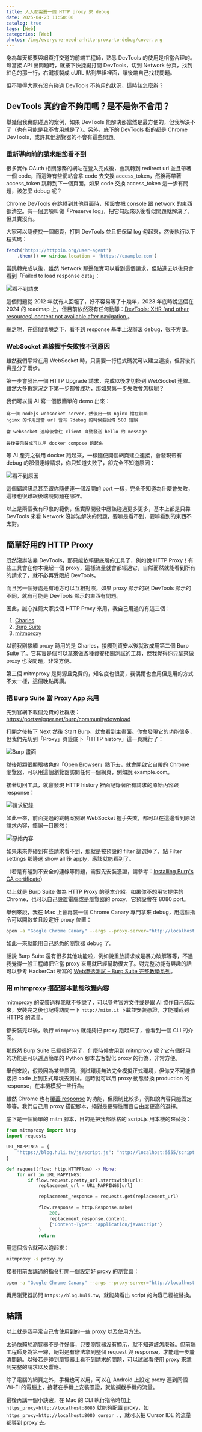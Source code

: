 ```yaml
---
title: 人人都需要一個 HTTP proxy 來 debug
date: 2025-04-23 11:50:00
catalog: true
tags: [Web]
categories: [Web]
photos: /img/everyone-need-a-http-proxy-to-debug/cover.png
---
```


身為每天都要與網頁打交道的前端工程師，熟悉 DevTools 的使用是相當合理的。每當接 API 出問題時，就按下快捷鍵打開 DevTools，切到 Network 分頁，找到紅色的那一行，右鍵複製成 cURL 貼到群組裡面，讓後端自己找找問題。

但不曉得大家有沒有碰過 DevTools 不夠用的狀況，這時該怎麼辦？

<!-- more -->

## DevTools 真的會不夠用嗎？是不是你不會用？

舉幾個我實際碰過的案例，如果 DevTools 能解決那當然是最方便的，但我解決不了（也有可能是我不會用就是了）。另外，底下的 DevTools 指的都是 Chrome DevTools，或許其他瀏覽器的不會有這些問題。

### 重新導向前的請求細節看不到

很多實作 OAuth 相關服務的網站在登入完成後，會跳轉到 redirect url 並且帶著一個 code，而這時有些網站會拿 code 去交換 access_token，然後再帶著 access_token 跳轉到下一個頁面。如果 code 交換 access_token 這一步有問題，該怎麼 debug 呢？

Chrome DevTools 在跳轉到其他頁面時，預設會把 console 跟 network 的東西都清空。有一個選項叫做「Preserve log」，把它勾起來以後看似問題就解決了，但其實沒有。

大家可以隨便找一個網頁，打開 DevTools 並且把保留 log 勾起來，然後執行以下程式碼：

``` js
fetch('https://httpbin.org/user-agent')
    .then(() => window.location = 'https://example.com')
```

當跳轉完成以後，雖然 Network 那邊確實可以看到這個請求，但點進去以後只會看到「Failed to load response data」：

![看不到請求](/img/everyone-need-a-http-proxy-to-debug/p1.png)

這個問題從 2012 年就有人回報了，好不容易等了十幾年，2023 年底時說這個在 2024 的 roadmap 上，但目前依然沒有任何動靜：[DevTools: XHR (and other resources) content not available after navigation.](https://issues.chromium.org/issues/40254754)。

總之呢，在這個情境之下，看不到 response 基本上沒辦法 debug，很不方便。

### WebSocket 連線握手失敗找不到原因

雖然我們平常在用 WebSocket 時，只需要一行程式碼就可以建立連接，但背後其實是分了兩步。

第一步會發出一個 HTTP Upgrade 請求，完成以後才切換到 WebSocket 連線。雖然大多數狀況之下第一步都會成功，那如果第一步失敗會怎樣呢？

我們可以請 AI 寫一個很簡單的 demo 出來：

```
寫一個 nodejs websocket server，然後用一個 nginx 擋在前面
nginx 的作用是當 url 含有 ?debug 的時候要回傳 500 錯誤

當 websocket 連線後會往 client 自動發送 hello 的 message

最後要包裝成可以用 docker compose 跑起來
```

等 AI 產完之後用 docker 跑起來，一樣隨便開個網頁建立連接，會發現帶有 debug 的那個連線請求，你只知道失敗了，卻完全不知道原因：

![看不到原因](/img/everyone-need-a-http-proxy-to-debug/p2.png)

這個錯誤訊息甚至跟你隨便連一個沒開的 port 一樣，完全不知道為什麼會失敗，這樣也很難跟後端說問題在哪裡。

以上是兩個我有印象的範例，但實際開發中應該碰過更多更多，基本上都是只靠 DevTools 來看 Network 沒辦法解決的問題，要嘛是看不到，要嘛看到的東西不太對。

## 簡單好用的 HTTP Proxy

既然沒辦法靠 DevTools，那只能依賴更底層的工具了，例如說 HTTP Proxy！有些工具會在你本機起一個 proxy，這樣流量就會都經過它，自然而然就能看到所有的請求了，就不必再受限於 DevTools。

而且另一個好處是有地方可以互相對照，如果 proxy 顯示的跟 DevTools 顯示的不同，就有可能是 DevTools 顯示的東西有問題。

因此，誠心推薦大家找個 HTTP Proxy 來用，我自己用過的有這三個：

1. [Charles](https://www.charlesproxy.com/)
2. [Burp Suite](https://portswigger.net/burp/communitydownload)
3. [mitmproxy](https://mitmproxy.org/)

以前我剛接觸 proxy 時用的是 Charles，接觸到資安以後就改成用第二個 Burp Suite 了。它其實是個可以拿來做各種資安相關測試的工具，但我覺得你只拿來做 proxy 也沒問題，非常方便。

第三個 mitmproxy 是開源且免費的，知名度也很高，我偶爾也會用但是用的方式不太一樣，這個晚點再講。

### 把 Burp Suite 當 Proxy App 來用

先到官網下載個免費的社群版：https://portswigger.net/burp/communitydownload

打開之後按下 Next 然後 Start Burp，就會看到主畫面。你會發現它的功能很多，但我們先切到「Proxy」頁籤底下「HTTP history」這一頁就行了：

![Burp 畫面](/img/everyone-need-a-http-proxy-to-debug/p3.png)

然後那顆很顯眼橘色的「Open Browser」點下去，就會開啟它自帶的 Chrome 瀏覽器，可以用這個瀏覽器訪問任何一個網頁，例如說 example.com。

接著切回工具，就會發現 HTTP history 裡面記錄著所有請求的原始內容跟 response：

![請求紀錄](/img/everyone-need-a-http-proxy-to-debug/p4.png)

如此一來，前面提過的跳轉案例跟 WebSocket 握手失敗，都可以在這邊看到原始請求內容，錯誤一目瞭然：

![原始內容](/img/everyone-need-a-http-proxy-to-debug/p5.png)

如果未來你碰到有些請求看不到，那就是被預設的 filter 篩選掉了，點 Filter settings 那邊選 show all 後 apply，應該就能看到了。

（若是有碰到不安全的連線等問題，需要先安裝憑證，請參考：[Installing Burp's CA certificate](https://portswigger.net/burp/documentation/desktop/external-browser-config/certificate)）

以上就是 Burp Suite 做為 HTTP Proxy 的基本介紹。如果你不想用它提供的 Chrome，也可以自己設置電腦或是瀏覽器的 proxy，它預設會在 8080 port。

舉例來說，我在 Mac 上會再裝一個 Chrome Canary 專門拿來 debug，用這個指令可以開啟並且設定好 proxy 位置：

```bash
open -a "Google Chrome Canary" --args --proxy-server="http://localhost:8080"
```

如此一來就能用自己熟悉的瀏覽器 debug 了。

話說 Burp Suite 還有很多其他功能啦，例如說重放請求或是暴力破解等等，不過我覺得一般工程師把它當 proxy 來用就已經幫助很大了。對完整功能有興趣的話可以參考 HackerCat 所寫的 [Web滲透測試 – Burp Suite 完整教學系列](https://hackercat.org/burp-suite-tutorial/web-pentesting-burp-suite-total-tutorial)。

### 用 mitmproxy 搭配腳本動態改變內容

mitmproxy 的安裝過程我就不多說了，可以參考[官方文件](https://docs.mitmproxy.org/stable/overview-getting-started/)或是跟 AI 協作自己裝起來，安裝完之後也記得訪問一下 `http://mitm.it` 下載並安裝憑證，才能攔截到 HTTPS 的流量。

都安裝完以後，執行 `mitmproxy` 就能夠把 proxy 跑起來了，會看到一個 CLI 的介面。

那既然 Burp Suite 已經很好用了，什麼時候會用到 mitmproxy 呢？它有個好用的功能是可以透過簡單的 Python 腳本去客製化 proxy 的行為，非常方便。

舉例來說，假設因為某些原因，測試環境無法完全模擬正式環境，但你又不可能直接把 code 上到正式環境去測試。這時就可以用 proxy 動態替換 production 的 response，在本機模擬一些行為。

雖然 Chrome 也有[覆蓋 response](https://developer.chrome.com/docs/devtools/override) 的功能，但限制比較多，例如說內容只能固定等等。我們自己用 proxy 搭配腳本，絕對是更彈性而且自由度更高的選擇。

底下是一個簡單的 mitm 腳本，目的是把我部落格的 script.js 用本機的來替換：

```python
from mitmproxy import http
import requests

URL_MAPPINGS = {
    "https://blog.huli.tw/js/script.js": "http://localhost:5555/script.js",
}

def request(flow: http.HTTPFlow) -> None:
    for url in URL_MAPPINGS:
        if flow.request.pretty_url.startswith(url):
            replacement_url = URL_MAPPINGS[url]

            replacement_response = requests.get(replacement_url)

            flow.response = http.Response.make(
                200,
                replacement_response.content, 
                {"Content-Type": "application/javascript"} 
            )
            return
```

用這個指令就可以跑起來：

```bash
mitmproxy -s proxy.py
```

接著用前面講過的指令打開一個設定好 proxy 的瀏覽器：

```bash
open -a "Google Chrome Canary" --args --proxy-server="http://localhost:8080"
```

再用瀏覽器訪問 `https://blog.huli.tw`，就能夠看出 script 的內容已經被替換。

## 結語

以上就是我平常自己會使用到的一些 proxy 以及使用方法。

太過依賴於瀏覽器不是件好事，只要瀏覽器沒有顯示，就不知道該怎麼辦。但前端工程師身為第一線，絕對是有辦法拿到整個 request 與 response，才能進一步釐清問題。以後若是碰到瀏覽器上看不到請求的問題，可以試試看使用 proxy 來拿到完整的請求以及響應。

除了電腦的網頁之外，手機也可以用，可以在 Android 上設定 proxy 連到同個 Wi-Fi 的電腦上，接著在手機上安裝憑證，就能攔截手機的流量。

最後再講一個小訣竅，在 Mac 的 CLI 執行指令時加上 `https_proxy=http://localhost:8080` 就能夠配置 proxy，如 `https_proxy=http://localhost:8080 cursor .`，就可以把 Cursor IDE 的流量都導到 proxy 去。
